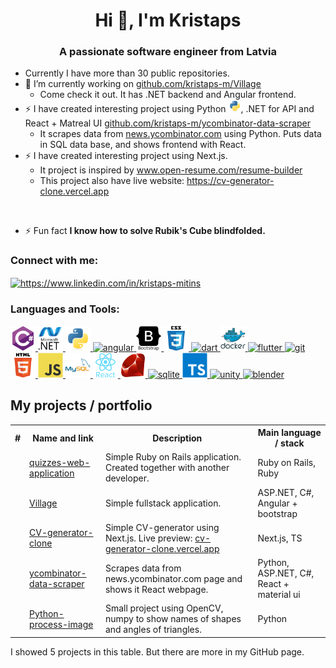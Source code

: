 <h1 align="center">Hi 👋, I'm Kristaps</h1>
<h3 align="center">A passionate software engineer from Latvia</h3>

- Currently I have more than 30 public repositories.
- 🔭 I’m currently working on [github.com/kristaps-m/Village](https://github.com/kristaps-m/Village)
  - Come check it out. It has .NET backend and Angular frontend.
- ⚡ I have created interesting project using Python <img src="https://raw.githubusercontent.com/devicons/devicon/master/icons/python/python-original.svg" alt="python" width="20" height="20"/>, .NET for API and React + Matreal UI [github.com/kristaps-m/ycombinator-data-scraper](https://github.com/kristaps-m/ycombinator-data-scraper)
  - It scrapes data from [news.ycombinator.com](https://news.ycombinator.com) using Python. Puts data in SQL data base, and shows frontend with React.
- ⚡ I have created interesting project using Next.js.
  - It project is inspired by www.open-resume.com/resume-builder
  - This project also have live website: https://cv-generator-clone.vercel.app

<br>

- ⚡ Fun fact **I know how to solve Rubik's Cube blindfolded.**

<h3 align="left">Connect with me:</h3>
<p align="left">
<a href="https://linkedin.com/in/https://www.linkedin.com/in/kristaps-mitins" target="blank"><img align="center" src="https://raw.githubusercontent.com/rahuldkjain/github-profile-readme-generator/master/src/images/icons/Social/linked-in-alt.svg" alt="https://www.linkedin.com/in/kristaps-mitins" height="50" width="60" /></a>
</p>

<h3 align="left">Languages and Tools:</h3>
<p align="left">  <a href="https://www.w3schools.com/cs/" target="_blank" rel="noreferrer"> <img src="https://raw.githubusercontent.com/devicons/devicon/master/icons/csharp/csharp-original.svg" alt="csharp" width="40" height="40"/> </a> <a href="https://dotnet.microsoft.com/" target="_blank" rel="noreferrer"> <img src="https://raw.githubusercontent.com/devicons/devicon/master/icons/dot-net/dot-net-original-wordmark.svg" alt="dotnet" width="40" height="40"/> </a> <a href="https://www.python.org" target="_blank" rel="noreferrer"> <img src="https://raw.githubusercontent.com/devicons/devicon/master/icons/python/python-original.svg" alt="python" width="40" height="40"/> </a> <a href="https://angular.io" target="_blank" rel="noreferrer"> <img src="https://angular.io/assets/images/logos/angular/angular.svg" alt="angular" width="40" height="40"/> </a> <a href="https://getbootstrap.com" target="_blank" rel="noreferrer"> <img src="https://raw.githubusercontent.com/devicons/devicon/master/icons/bootstrap/bootstrap-plain-wordmark.svg" alt="bootstrap" width="40" height="40"/> </a><a href="https://www.w3schools.com/css/" target="_blank" rel="noreferrer"> <img src="https://raw.githubusercontent.com/devicons/devicon/master/icons/css3/css3-original-wordmark.svg" alt="css3" width="40" height="40"/> </a> <a href="https://dart.dev" target="_blank" rel="noreferrer"> <img src="https://www.vectorlogo.zone/logos/dartlang/dartlang-icon.svg" alt="dart" width="40" height="40"/> </a> <a href="https://www.docker.com/" target="_blank" rel="noreferrer"> <img src="https://raw.githubusercontent.com/devicons/devicon/master/icons/docker/docker-original-wordmark.svg" alt="docker" width="40" height="40"/> </a> <a href="https://flutter.dev" target="_blank" rel="noreferrer"> <img src="https://www.vectorlogo.zone/logos/flutterio/flutterio-icon.svg" alt="flutter" width="40" height="40"/> </a> <a href="https://git-scm.com/" target="_blank" rel="noreferrer"> <img src="https://www.vectorlogo.zone/logos/git-scm/git-scm-icon.svg" alt="git" width="40" height="40"/> </a> <a href="https://www.w3.org/html/" target="_blank" rel="noreferrer"> <img src="https://raw.githubusercontent.com/devicons/devicon/master/icons/html5/html5-original-wordmark.svg" alt="html5" width="40" height="40"/> </a> <a href="https://developer.mozilla.org/en-US/docs/Web/JavaScript" target="_blank" rel="noreferrer"> <img src="https://raw.githubusercontent.com/devicons/devicon/master/icons/javascript/javascript-original.svg" alt="javascript" width="40" height="40"/> </a> <a href="https://www.mysql.com/" target="_blank" rel="noreferrer"> <img src="https://raw.githubusercontent.com/devicons/devicon/master/icons/mysql/mysql-original-wordmark.svg" alt="mysql" width="40" height="40"/> </a> <a href="https://reactjs.org/" target="_blank" rel="noreferrer"> <img src="https://raw.githubusercontent.com/devicons/devicon/master/icons/react/react-original-wordmark.svg" alt="react" width="40" height="40"/> </a> <a href="https://www.ruby-lang.org/en/" target="_blank" rel="noreferrer"> <img src="https://raw.githubusercontent.com/devicons/devicon/master/icons/ruby/ruby-original.svg" alt="ruby" width="40" height="40"/> </a> <a href="https://www.sqlite.org/" target="_blank" rel="noreferrer"> <img src="https://www.vectorlogo.zone/logos/sqlite/sqlite-icon.svg" alt="sqlite" width="40" height="40"/> </a> <a href="https://www.typescriptlang.org/" target="_blank" rel="noreferrer"> <img src="https://raw.githubusercontent.com/devicons/devicon/master/icons/typescript/typescript-original.svg" alt="typescript" width="40" height="40"/> </a> <a href="https://unity.com/" target="_blank" rel="noreferrer"> <img src="https://www.vectorlogo.zone/logos/unity3d/unity3d-icon.svg" alt="unity" width="40" height="40"/> </a> <a href="https://www.blender.org/" target="_blank" rel="noreferrer"> <img src="https://download.blender.org/branding/community/blender_community_badge_white.svg" alt="blender" width="40" height="40"/> </a></p>

<html>
<!-- <style>
table, th, td {
  border:1px solid black;
}
table {   
counter-reset: rowNumber;
}
table tr {
 counter-increment: rowNumber;
}
table tr td:first-child::before {   
content: counter(rowNumber);   
min-width: 1em;   
margin-right: 0.5em;
}
</style> -->
<body>

<h2>My projects / portfolio</h2>

<table style="width:100%">
  <tr>
    <th>#</th>
    <th>Name and link</th>
    <th>Description</th>
    <th>Main language / stack</th>
  </tr>
  <tr>
    <td></td>
    <td><a href="https://github.com/kristaps-m/quizzes-web-application" target="_blank">quizzes-web-application</a></td>
    <td>Simple Ruby on Rails application. Created together with another developer.</td>
    <td>Ruby on Rails, Ruby</td>
  </tr>
  <tr>
    <td></td>
    <td><a href="https://github.com/kristaps-m/Village" target="_blank">Village</a></td>
    <td>Simple fullstack application.</td>
    <td>ASP.NET, C#, Angular + bootstrap</td>
  </tr>
    <tr>
    <td></td>
    <td><a href="https://github.com/kristaps-m/Village" target="_blank">CV-generator-clone</a></td>
    <td>Simple CV-generator using Next.js. Live preview: <a href="https://cv-generator-clone.vercel.app">cv-generator-clone.vercel.app</a> </td>
    <td>Next.js, TS</td>
  </tr>
  <tr>
    <td></td>
    <td><a href="https://github.com/kristaps-m/ycombinator-data-scraper" target="_blank">ycombinator-data-scraper</a></td>
    <td>Scrapes data from news.ycombinator.com page and shows it React webpage.</td>
    <td>Python, ASP.NET, C#, React + material ui</td>
  </tr>
  <!-- <tr>
    <td></td>
    <td><a href="https://github.com/kristaps-m/inventory-of-collected-waste" target="_blank">inventory-of-collected-waste</a></td>
    <td>Small project about accounting of collected waste.</td>
    <td>Python</td>
  </tr> -->
  <tr>
    <td></td>
    <td><a href="https://github.com/kristaps-m/Python-process-image" target="_blank">Python-process-image</a></td>
    <td>Small project using OpenCV, numpy to show names of shapes and angles of triangles.</td>
    <td>Python</td>
  </tr>
  <!-- <tr>
    <td></td>
    <td><a href="https://github.com/kristaps-m/sudoku-validator-ruby" target="_blank">sudoku-validator-ruby</a></td>
    <td>Small project to validate if ruby field is 'valid', 'invalid' or 'valid but not completed'.</td>
    <td>Ruby</td>
  </tr>
  <tr>
    <td></td>
    <td><a href="https://github.com/kristaps-m/dot-net-restcountries-api" target="_blank">dot-net-restcountries-api</a></td>
    <td>An ASP.NET Core Web API .NET 6 application which uses the REST Countries API.</td>
    <td>ASP.NET, C#, https://restcountries.com/</td>
  </tr>
  <tr>
    <td></td>
    <td><a href="https://github.com/kristaps-m/FlutterCalculator" target="_blank">FlutterCalculator</a></td>
    <td>Calculator I made around year 2020 using the Flutter. That calculates 'Greatest common divisor'...</td>
    <td>Flutter, Dart</td>
  </tr>
  <tr>
    <td></td>
    <td><a href="https://github.com/kristaps-m/addDateToFolderOfPictures" target="_blank">addDateToFolderOfPictures</a></td>
    <td>Adds date (when it is created) on pictures and copies them to another folder.</td>
    <td>Python</td>
  </tr>
  <tr>
    <td></td>
    <td><a href="https://github.com/kristaps-m/practicepython.org-solutions" target="_blank">practicepython.org-solutions</a></td>
    <td>These are my solutions to https://www.practicepython.org/exercises. Created long time ago so code needs to refactored.</td>
    <td>Python</td>
  </tr> -->
</table>

<p>I showed 5 projects in this table. But there are more in my GitHub page.</p>

</body>
</html>

<!-- [![Top Langs](https://github-readme-stats.vercel.app/api/top-langs/?username=kristaps-m&)](https://github.com/anuraghazra/github-readme-stats) -->

<!--
**kristaps-m/kristaps-m** is a ✨ _special_ ✨ repository because its `README.md` (this file) appears on your GitHub profile.

Here are some ideas to get you started:

- 🔭 I’m currently working on ...
- 🌱 I’m currently learning ...
- 👯 I’m looking to collaborate on ...
- 🤔 I’m looking for help with ...
- 💬 Ask me about ...
- 📫 How to reach me: ...
- 😄 Pronouns: ...
- ⚡ Fun fact: ...
-->
